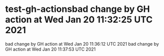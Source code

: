# test-gh-actionsbad change by GH action at Wed Jan 20 11:32:25 UTC 2021
bad change by GH action at Wed Jan 20 11:36:12 UTC 2021
bad change by GH action at Wed Jan 20 11:37:53 UTC 2021
